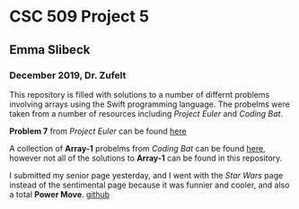 # CSC 509 Project 5
## Emma Slibeck
### December 2019, Dr. Zufelt

This repository is filled with solutions to a number of differnt problems involving arrays using the Swift programming language. The probelms were taken from a number of resources including *Project Euler* and *Coding Bat*.

**Problem 7** from *Project Euler* can be found [here](https://projecteuler.net/problem=7)

A collection of **Array-1** probelms from *Coding Bat* can be found [here](https://codingbat.com/java/Array-1), however not all of the solutions to **Array-1** can be found in this repository. 


I submitted my senior page yesterday, and I went with the *Star Wars* page instead of the sentimental page because it was funnier and cooler, and also a total **Power Move**.
[github](https://www.github.com)
